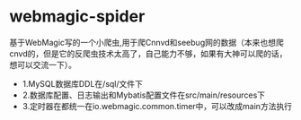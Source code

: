 # webmagic-spider
基于WebMagic写的一个小爬虫,用于爬Cnnvd和seebug网的数据（本来也想爬cnvd的，但是它的反爬虫技术太高了，自己能力不够，如果有大神可以爬的话，想可以交流一下）。
* 1.MySQL数据库DDL在/sql/文件下
* 2.数据库配置、日志输出和Mybatis配置文件在src/main/resources下
* 3.定时器在都统一在io.webmagic.common.timer中，可以改成main方法执行
